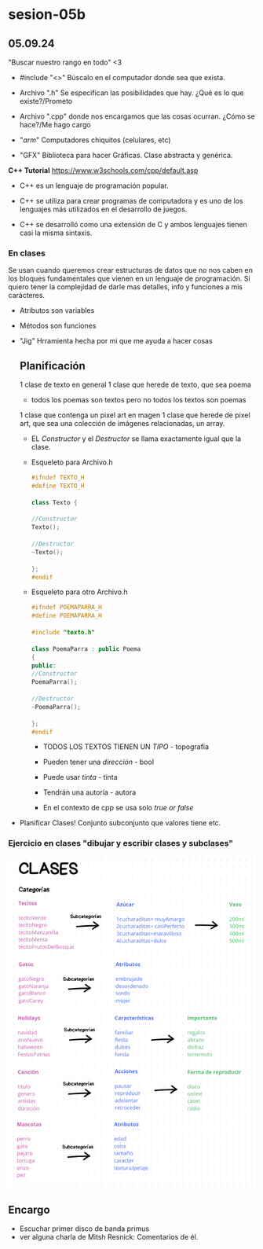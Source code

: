 # sesion-05b 
## 05.09.24

"Buscar nuestro rango en todo" <3

+ #include "<>" Búscalo en el computador donde sea que exista.
+ Archivo ".h" Se especifican las posibilidades que hay. ¿Qué es lo que existe?/Prometo
+ Archivo ".cpp" donde nos encargamos que las cosas ocurran. ¿Cómo se hace?/Me hago cargo

+ "_arm_" Computadores chiquitos (celulares, etc)
+ "GFX" Biblioteca para hacer Gráficas. Clase abstracta y genérica.

**C++ Tutorial**
<https://www.w3schools.com/cpp/default.asp>

+ C++ es un lenguaje de programación popular.

+ C++ se utiliza para crear programas de computadora y es uno de los lenguajes más utilizados en el desarrollo de juegos.

+ C++ se desarrolló como una extensión de C y ambos lenguajes tienen casi la misma sintaxis.

### En clases

Se usan cuando queremos crear estructuras de datos que no nos caben en los bloques fundamentales que vienen en un lenguaje de programación.
Si quiero tener la complejidad de darle mas detalles, info y funciones a mis carácteres.

+ Atributos son variables
+ Métodos son funciones
+ "Jig" Hrramienta hecha por mi que me ayuda a hacer cosas

  ## Planificación
  1 clase de texto en general
  1 clase que herede de texto, que sea poema
  
  + todos los poemas son textos pero no todos los textos son poemas
    
  1 clase que contenga un pixel  art en magen
  1 clase que herede de pixel art, que sea una colección de imágenes relacionadas, un array.

  + EL _Constructor_ y el _Destructor_ se llama exactamente igual que la clase.
    
 
  + Esqueleto para Archivo.h
    
    ```cpp
    #ifndef TEXTO_H
    #define TEXTO_H
    
    class Texto {
    
    //Constructor
    Texto();

    //Destructor
    ~Texto();
    
    };
    #endif
    ```
  + Esqueleto para otro Archivo.h
  
    ```cpp
    #ifndef POEMAPARRA_H
    #define POEMAPARRA_H

    #include "texto.h"
    
    class PoemaParra : public Poema
    {
    public:
    //Constructor
    PoemaParra();

    //Destructor
    ~PoemaParra();

    };
    #endif
    ```
    + TODOS LOS TEXTOS TIENEN UN _TIPO_ - topografía
    + Pueden tener una _dirección_ - bool
    + Puede usar _tinta_ - tinta
    + Tendrán una autoría - autora
   
    + En el contexto de cpp se usa solo _true or false_
      
+ Planificar Clases!
  Conjunto
  subconjunto
  que valores tiene
  etc.
    
### Ejercicio en clases "dibujar y escribir clases y subclases"

![clases](./imagenes/EjercicioClasess.png)

## Encargo
+ Escuchar primer disco de banda primus
+ ver alguna charla de Mitsh Resnick: Comentarios de él.




  
